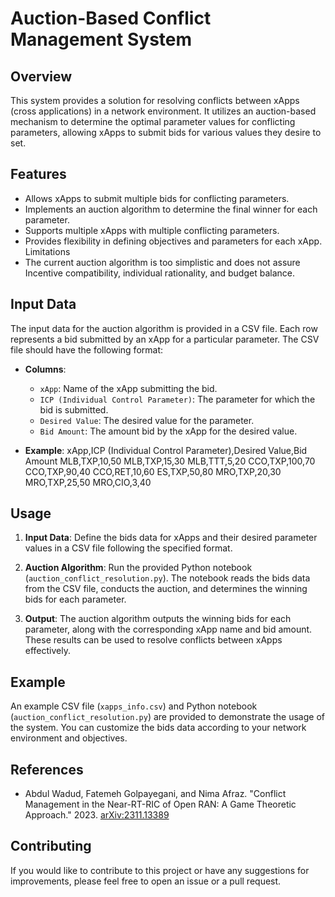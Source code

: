 # Auction-Based Conflict Management System

## Overview
This system provides a solution for resolving conflicts between xApps (cross applications) in a network environment. It utilizes an auction-based mechanism to determine the optimal parameter values for conflicting parameters, allowing xApps to submit bids for various values they desire to set.

## Features
- Allows xApps to submit multiple bids for conflicting parameters.
- Implements an auction algorithm to determine the final winner for each parameter.
- Supports multiple xApps with multiple conflicting parameters.
- Provides flexibility in defining objectives and parameters for each xApp.
Limitations
- The current auction algorithm is too simplistic and does not assure Incentive compatibility, individual rationality, and budget balance.
## Input Data
The input data for the auction algorithm is provided in a CSV file. Each row represents a bid submitted by an xApp for a particular parameter. The CSV file should have the following format:

- **Columns**:
  - `xApp`: Name of the xApp submitting the bid.
  - `ICP (Individual Control Parameter)`: The parameter for which the bid is submitted.
  - `Desired Value`: The desired value for the parameter.
  - `Bid Amount`: The amount bid by the xApp for the desired value.

- **Example**:
    xApp,ICP (Individual Control Parameter),Desired Value,Bid Amount
    MLB,TXP,10,50
    MLB,TXP,15,30
    MLB,TTT,5,20
    CCO,TXP,100,70
    CCO,TXP,90,40
    CCO,RET,10,60
    ES,TXP,50,80
    MRO,TXP,20,30
    MRO,TXP,25,50
    MRO,CIO,3,40

## Usage
1. **Input Data**: Define the bids data for xApps and their desired parameter values in a CSV file following the specified format.

2. **Auction Algorithm**: Run the provided Python notebook (`auction_conflict_resolution.py`). The notebook reads the bids data from the CSV file, conducts the auction, and determines the winning bids for each parameter.

3. **Output**: The auction algorithm outputs the winning bids for each parameter, along with the corresponding xApp name and bid amount. These results can be used to resolve conflicts between xApps effectively.

## Example
An example CSV file (`xapps_info.csv`) and Python notebook (`auction_conflict_resolution.py`) are provided to demonstrate the usage of the system. You can customize the bids data according to your network environment and objectives.
## References

- Abdul Wadud, Fatemeh Golpayegani, and Nima Afraz. "Conflict Management in the Near-RT-RIC of Open RAN: A Game Theoretic Approach." 2023. [arXiv:2311.13389](https://arxiv.org/abs/2311.13389)

## Contributing
If you would like to contribute to this project or have any suggestions for improvements, please feel free to open an issue or a pull request.


